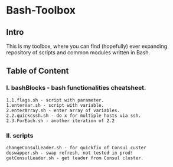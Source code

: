 # Bash-Toolbox

## Intro
This is my toolbox, where you can find (hopefully) ever expanding repository of scripts and common modules written in Bash. 

## Table of Content
### I. bashBlocks - bash functionalities cheatsheet.
    1.1.flags.sh - script with parameter.
    1.enterVar.sh - script with variable.
    2.enterArray.sh - enter array of variables.
    2.2.quickcssh.sh - do x for multiple hosts via ssh.
    2.3.ForEach.sh - another iteration of 2.2

### II. scripts
    changeConsulLeader.sh - for quickfix of Consul custer
    deswapper.sh - swap refresh, not tested in prod!
    getConsulLeader.sh - get leader from Consul cluster.
 
